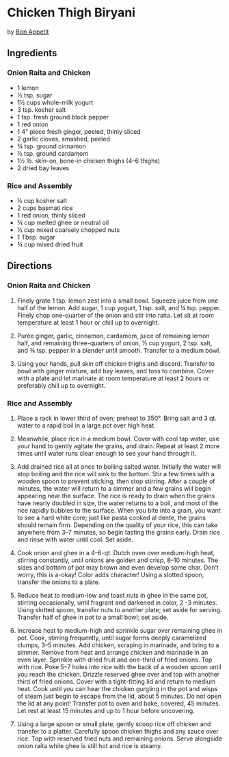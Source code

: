 # Chicken Thigh Biryani 
by [Bon Appetit](https://www.bonappetit.com/recipe/chicken-thigh-biryani)

## Ingredients
### Onion Raita and Chicken
* 1 lemon
* ½ tsp. sugar
* 1½ cups whole-milk yogurt
* 3 tsp. kosher salt
* 1 tsp. fresh ground black pepper
* 1 red onion
* 1 4" piece fresh ginger, peeled, thinly sliced
* 2 garlic cloves, smashed, peeled
* ¾ tsp. ground cinnamon
* ½ tsp. ground cardamom
* 1½ lb. skin-on, bone-in chicken thighs (4–6 thighs)
* 2 dried bay leaves

### Rice and Assembly
* ¼ cup kosher salt
* 2 cups basmati rice
* 1 red onion, thinly sliced
* ¾ cup melted ghee or neutral oil
* ½ cup mixed coarsely chopped nuts
* 1 Tbsp. sugar
* ¾ cup mixed dried fruit

## Directions
### Onion Raita and Chicken
1. Finely grate 1 tsp. lemon zest into a small bowl. Squeeze juice from one half of the lemon. Add sugar, 1 cup yogurt, 1 tsp. salt, and ¼ tsp. pepper. Finely chop one-quarter of the onion and stir into raita. Let sit at room temperature at least 1 hour or chill up to overnight.

2. Purée ginger, garlic, cinnamon, cardamom, juice of remaining lemon half, and remaining three-quarters of onion, ½ cup yogurt, 2 tsp. salt, and ¾ tsp. pepper in a blender until smooth. Transfer to a medium bowl.

3. Using your hands, pull skin off chicken thighs and discard. Transfer to bowl with ginger mixture, add bay leaves, and toss to combine. Cover with a plate and let marinate at room temperature at least 2 hours or preferably chill up to overnight.

### Rice and Assembly
1. Place a rack in lower third of oven; preheat to 350°. Bring salt and 3 qt. water to a rapid boil in a large pot over high heat.

2. Meanwhile, place rice in a medium bowl. Cover with cool tap water, use your hand to gently agitate the grains, and drain. Repeat at least 2 more times until water runs clear enough to see your hand through it.

3. Add drained rice all at once to boiling salted water. Initially the water will stop boiling and the rice will sink to the bottom. Stir a few times with a wooden spoon to prevent sticking, then stop stirring. After a couple of minutes, the water will return to a simmer and a few grains will begin appearing near the surface. The rice is ready to drain when the grains have nearly doubled in size, the water returns to a boil, and most of the rice rapidly bubbles to the surface. When you bite into a grain, you want to see a hard white core; just like pasta cooked al dente, the grains should remain firm. Depending on the quality of your rice, this can take anywhere from 3–7 minutes, so begin tasting the grains early. Drain rice and rinse with water until cool. Set aside.

4. Cook onion and ghee in a 4–6-qt. Dutch oven over medium-high heat, stirring constantly, until onions are golden and crisp, 8–10 minutes. The sides and bottom of pot may brown and even develop some char. Don’t worry, this is a-okay! Color adds character! Using a slotted spoon, transfer the onions to a plate.

5. Reduce heat to medium-low and toast nuts in ghee in the same pot, stirring occasionally, until fragrant and darkened in color, 2 -3 minutes. Using slotted spoon, transfer nuts to another plate; set aside for serving. Transfer half of ghee in pot to a small bowl; set aside.

6. Increase heat to medium-high and sprinkle sugar over remaining ghee in pot. Cook, stirring frequently, until sugar forms deeply caramelized clumps, 3–5 minutes. Add chicken, scraping in marinade, and bring to a simmer. Remove from heat and arrange chicken and marinade in an even layer. Sprinkle with dried fruit and one-third of fried onions. Top with rice. Poke 5–7 holes into rice with the back of a wooden spoon until you reach the chicken. Drizzle reserved ghee over and top with another third of fried onions. Cover with a tight-fitting lid and return to medium heat. Cook until you can hear the chicken gurgling in the pot and wisps of steam just begin to escape from the lid, about 5 minutes. Do not open the lid at any point!  Transfer pot to oven and bake, covered, 45 minutes. Let rest at least 15 minutes and up to 1 hour before uncovering.

7. Using a large spoon or small plate, gently scoop rice off chicken and transfer to a platter. Carefully spoon chicken thighs and any sauce over rice. Top with reserved fried nuts and remaining onions. Serve alongside onion raita while ghee is still hot and rice is steamy.